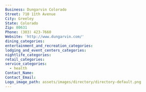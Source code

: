 ```yaml
---
Business: Dungarvin Colorado
Street: 710 11th Avenue
City: Greeley
State: Colorado
Zip: 80631
Phone: (303) 423-7660
Website: 'http://www.dungarvin.com/'
dining_categories:
entertainment_and_recreation_categories:
lodging_and_event_centers_categories:
nightlife_categories:
retail_categories:
service_categories:
  - health
Contact_Name:
Contact_Email:
Logo_image_path: assets/images/directory/directory-default.png
---
```



